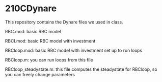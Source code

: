 # 210CDynare

This repository contains the Dynare files we used in class.


RBC.mod: basic RBC model

RBCI.mod: basic RBC model with investment

RBCloop.mod: basic RBC model with investment set up to run loops

RBCloop.m: you can run loops from this file

RBCloop_steadystate.m: this file computes the steadystate for RBCloop, so you can freely change parameters
